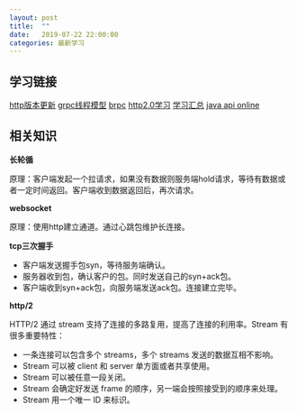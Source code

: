 ```yaml
---
layout: post
title:  ""
date:   2019-07-22 22:00:00
categories: 最新学习
---
```


## 学习链接
[http版本更新](https://www.sohu.com/a/152686075_268033)
[grpc线程模型](http://www.uml.org.cn/zjjs/201711241.asp)
[brpc](https://github.com/apache/incubator-brpc/blob/master/README_cn.md)
[http2.0学习](https://www.jianshu.com/p/67c541a421f9)
[学习汇总](https://github.com/xingshaocheng/architect-awesome)
[java api online](https://docs.oracle.com/javase/8/docs/api/)

## 相关知识

**长轮循**

原理：客户端发起一个拉请求，如果没有数据则服务端hold请求，等待有数据或者一定时间返回。客户端收到数据返回后，再次请求。

**websocket**

原理：使用http建立通道。通过心跳包维护长连接。

**tcp三次握手**

* 客户端发送握手包syn，等待服务端确认。
* 服务器收到包，确认客户的包。同时发送自己的syn+ack包。
* 客户端收到syn+ack包，向服务端发送ack包。连接建立完毕。

**http/2**

HTTP/2 通过 stream 支持了连接的多路复用，提高了连接的利用率。Stream 有很多重要特性：

* 一条连接可以包含多个 streams，多个 streams 发送的数据互相不影响。
* Stream 可以被 client 和 server 单方面或者共享使用。
* Stream 可以被任意一段关闭。
* Stream 会确定好发送 frame 的顺序，另一端会按照接受到的顺序来处理。
* Stream 用一个唯一 ID 来标识。





